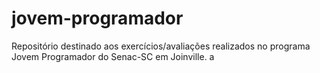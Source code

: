 # jovem-programador
Repositório destinado aos exercícios/avaliações realizados no programa Jovem Programador do Senac-SC em Joinville.
a
